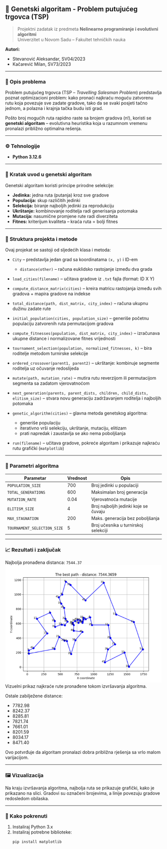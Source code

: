 ## 🧬 Genetski algoritam - Problem putujućeg trgovca (TSP)

> Projektni zadatak iz predmeta **Nelinearno programiranje i evolutivni algoritmi**  
> Univerzitet u Novom Sadu – Fakultet tehničkih nauka

**Autori:**

- Stevanović Aleksandar, SV04/2023
- Kačarević Milan, SV73/2023

---

### 📌 Opis problema

Problem putujućeg trgovca (TSP – _Travelling Salesman Problem_) predstavlja poznat optimizacioni problem: kako pronaći najkraću moguću zatvorenu rutu koja povezuje sve zadate gradove, tako da se svaki posjeti tačno jednom, a polazna i krajnja tačka budu isti grad.

Pošto broj mogućih ruta rapidno raste sa brojem gradova (n!), koristi se **genetski algoritam** – evolutivna heuristika koja u razumnom vremenu pronalazi približno optimalna rešenja.

---

### ⚙️ Tehnologije

- **Python 3.12.6**

---

### 🧠 Kratak uvod u genetski algoritam

Genetski algoritam koristi principe prirodne selekcije:

- **Jedinka:** jedna ruta (putanja) kroz sve gradove
- **Populacija:** skup različitih jedinki
- **Selekcija:** biranje najboljih jedinki za reprodukciju
- **Ukrštanje:** kombinovanje roditelja radi generisanja potomaka
- **Mutacija:** nasumične promjene rute radi diverziteta
- **Fitnes:** kriterijum kvaliteta – kraća ruta = bolji fitnes

---

### 🧠 Struktura projekta i metode

Ovaj projekat se sastoji od sljedećih klasa i metoda:

- `City` – predstavlja jedan grad sa koordinatama `(x, y)` i ID-em

  - `distance(other)` – računa euklidsko rastojanje između dva grada

- `load_cities(filename)` – učitava gradove iz `.txt` fajla (format: ID X Y)
- `compute_distance_matrix(cities)` – kreira matricu rastojanja između svih gradova + mapira gradove na indekse
- `total_distance(path, dist_matrix, city_index)` – računa ukupnu dužinu zadate rute
- `initial_population(cities, population_size)` – generiše početnu populaciju zatvorenih ruta permutacijom gradova
- `compute_fitnesses(population, dist_matrix, city_index)` – izračunava ukupne distance i normalizovane fitnes vrijednosti
- `tournament_selection(population, normalized_fitnesses, k)` – bira roditelje metodom turnirske selekcije
- `ordered_crossover(parent1, parent2)` – ukrštanje: kombinuje segmente roditelja uz očuvanje redoslijeda
- `mutate(path, mutation_rate)` – mutira rutu reverzijom ili permutacijom segmenta sa zadatom vjerovatnoćom
- `next_generation(parents, parent_dists, children, child_dists, elitism_size)` – stvara novu generaciju zadržavanjem roditelja i najboljih potomaka
- `genetic_algorithm(cities)` – glavna metoda genetskog algoritma:

  - generiše populaciju
  - iterativno vrši selekciju, ukrštanje, mutaciju, elitizam
  - prati napredak i zaustavlja se ako nema poboljšanja

- `run(filename)` – učitava gradove, pokreće algoritam i prikazuje najkraću rutu grafički (`matplotlib`)

---

### 🧪 Parametri algoritma

| Parametar                   | Vrednost | Opis                                  |
| --------------------------- | -------- | ------------------------------------- |
| `POPULATION_SIZE`           | 700      | Broj jedinki u populaciji             |
| `TOTAL_GENERATIONS`         | 600      | Maksimalan broj generacija            |
| `MUTATION_RATE`             | 0.04     | Vjerovatnoća mutacije                 |
| `ELITISM_SIZE`              | 4        | Broj najboljih jedinki koje se čuvaju |
| `MAX_STAGNATION`            | 200      | Maks. generacija bez poboljšanja      |
| `TOURNAMENT_SELECTION_SIZE` | 5        | Broj učesnika u turnirskoj selekciji  |

---

### 📈 Rezultati i zaključak

Najbolja pronađena distanca: `7544.37`
![Najbolje rješenje](img/best_solution.png) <br>
Vizuelni prikaz najkraće rute pronađene tokom izvršavanja algoritma.

Ostale zabilježene distance:

- 7782.98
- 8242.37
- 8285.81
- 7821.74
- 7661.01
- 8201.59
- 8034.17
- 8471.40

Ovo potvrđuje da algoritam pronalazi dobra približna rješenja sa vrlo malom varijacijom.

---

### 🖼️ Vizualizacija

Na kraju izvršavanja algoritma, najbolja ruta se prikazuje grafički, kako je prikazano na slici. Gradovi su označeni brojevima, a linije povezuju gradove redosledom obilaska.

---

### 📂 Kako pokrenuti

1. Instaliraj Python 3.x
2. Instaliraj potrebne biblioteke:
   ```bash
   pip install matplotlib
   ```
